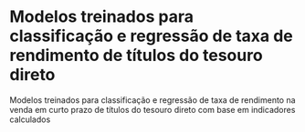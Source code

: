 # Modelos treinados para classificação e regressão de taxa de rendimento de títulos do tesouro direto

Modelos treinados para classificação e regressão de taxa de rendimento na venda em curto prazo de títulos do tesouro direto com base em indicadores calculados
